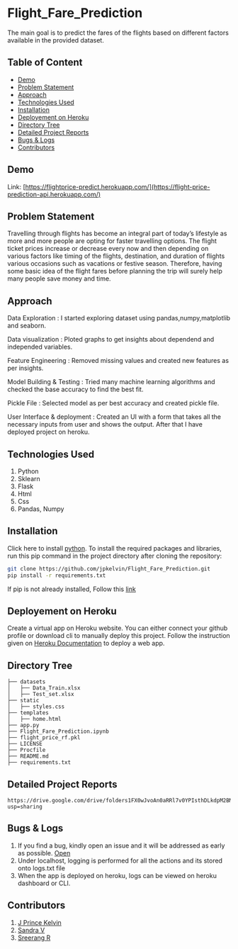# Flight_Fare_Prediction
The main goal is to predict the fares of the flights based on different factors available in the provided dataset.

## Table of Content
  * [Demo](#demo)
  * [Problem Statement](#problem-statement)
  * [Approach](#approach)
  * [Technologies Used](#technologies-used)
  * [Installation](#installation)
  * [Deployement on Heroku](#deployement-on-heroku)
  * [Directory Tree](#directory-tree)
  * [Detailed Project Reports](#detailed-project-reports)
  * [Bugs & Logs](#bugs--logs)
  * [Contributors](#contributors)

## Demo
Link: [https://flightprice-predict.herokuapp.com/](https://flight-price-prediction-api.herokuapp.com/)

## Problem Statement
Travelling through flights has become an integral part of today’s lifestyle as more and more people are opting for faster travelling options. The flight ticket prices increase or decrease every now and then depending on various factors like timing of the flights, destination, and duration of flights various occasions such as vacations or festive season. Therefore, having some basic idea of the flight fares before planning the trip will
surely help many people save money and time.

## Approach
Data Exploration : I started exploring dataset using pandas,numpy,matplotlib and seaborn.

Data visualization : Ploted graphs to get insights about dependend and independed variables.

Feature Engineering : Removed missing values and created new features as per insights.

Model Building & Testing : Tried many machine learning algorithms and checked the base accuracy to find the best fit.

Pickle File : Selected model as per best accuracy and created pickle file.

User Interface & deployment :  Created an UI with a form that takes all the necessary inputs from user and shows the output.
                          After that I have deployed project on heroku.
## Technologies Used
 
   1. Python 
   2. Sklearn
   3. Flask
   4. Html
   5. Css
   6. Pandas, Numpy 

## Installation
Click here to install [python](https://www.python.org/downloads/). To install the required packages and libraries, run this pip command in the project directory after cloning the repository:
```bash
git clone https://github.com/jpkelvin/Flight_Fare_Prediction.git
pip install -r requirements.txt
```
If pip is not already installed, Follow this [link](https://pip.pypa.io/en/stable/installation/)

## Deployement on Heroku
Create a virtual app on Heroku website. You can either connect your github profile or download cli to manually deploy this project.
Follow the instruction given on [Heroku Documentation](https://devcenter.heroku.com/articles/getting-started-with-python) to deploy a web app.

## Directory Tree 
```
├── datasets 
│   ├── Data_Train.xlsx
│   ├── Test_set.xlsx
├── static 
│   ├── styles.css
├── templates
│   ├── home.html
├── app.py
├── Flight_Fare_Prediction.ipynb
├── flight_price_rf.pkl
├── LICENSE
├── Procfile
├── README.md
├── requirements.txt

```

## Detailed Project Reports
 ```
 https://drive.google.com/drive/folders1FX0wJvoAn0aRRl7v0YPIsthDLkdpM2BM?usp=sharing
 ```

## Bugs & Logs

1. If you find a bug, kindly open an issue and it will be addressed as early as possible. [Open](https://github.com/jpkelvin/Flight_Fare_Prediction/issues)
2. Under localhost, logging is performed for all the actions and its stored onto logs.txt file
3. When the app is deployed on heroku, logs can be viewed on  heroku dashboard or CLI.

## Contributors
1. [J Prince Kelvin](https://github.com/jpkelvin)
2. [Sandra V](https://github.com/sandrasanu)
3. [Sreerang R](https://github.com/sreerang2014)